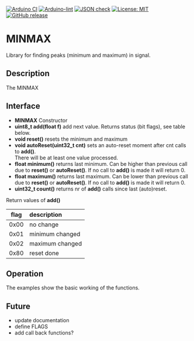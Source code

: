 
[![Arduino CI](https://github.com/RobTillaart/MINMAX/workflows/Arduino%20CI/badge.svg)](https://github.com/marketplace/actions/arduino_ci)
[![Arduino-lint](https://github.com/RobTillaart/MINMAX/actions/workflows/arduino-lint.yml/badge.svg)](https://github.com/RobTillaart/MINMAX/actions/workflows/arduino-lint.yml)
[![JSON check](https://github.com/RobTillaart/MINMAX/actions/workflows/jsoncheck.yml/badge.svg)](https://github.com/RobTillaart/MINMAX/actions/workflows/jsoncheck.yml)
[![License: MIT](https://img.shields.io/badge/license-MIT-green.svg)](https://github.com/RobTillaart/MINMAX/blob/master/LICENSE)
[![GitHub release](https://img.shields.io/github/release/RobTillaart/MINMAX.svg?maxAge=3600)](https://github.com/RobTillaart/MINMAX/releases)

# MINMAX

Library for finding peaks (minimum and maximum) in signal.

## Description

The MINMAX 


## Interface

- **MINMAX** Constructor
- **uint8_t add(float f)** add next value. Returns status (bit flags), see table below.
- **void reset()** resets the minimum and maximum 
- **void autoReset(uint32_t cnt)** sets an auto-reset moment after cnt calls to **add()**.  
There will be at least one value processed.
- **float minimum()** returns last minimum. Can be higher than previous call due to **reset()** or **autoReset()**. If no call to **add()** is made it will return 0.
- **float maximum()** returns last maximum. Can be lower than previous call due to **reset()** or **autoReset()**.  If no call to **add()** is made it will return 0.
- **uint32_t count()** returns nr of **add()** calls since last (auto)reset.


Return values of **add()**

| flag | description     |
|:----:|:----------------|
| 0x00 | no change       |
| 0x01 | minimum changed |
| 0x02 | maximum changed |
| 0x80 | reset done      |


## Operation

The examples show the basic working of the functions.


## Future

- update documentation
- define FLAGS
- add call back functions?

